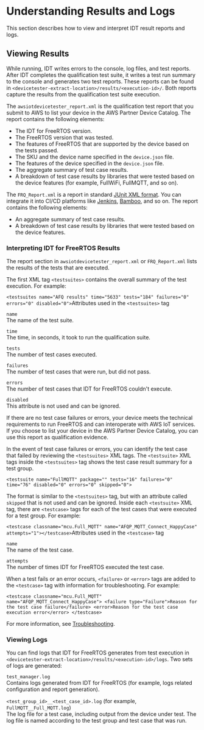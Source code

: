 # Understanding Results and Logs<a name="results-logs"></a>

This section describes how to view and interpret IDT result reports and logs\. 

## Viewing Results<a name="view-results"></a>

While running, IDT writes errors to the console, log files, and test reports\. After IDT completes the qualification test suite, it writes a test run summary to the console and generates two test reports\. These reports can be found in `<devicetester-extract-location>/results/<execution-id>/`\. Both reports capture the results from the qualification test suite execution\.

The `awsiotdevicetester_report.xml` is the qualification test report that you submit to AWS to list your device in the AWS Partner Device Catalog\. The report contains the following elements:
+ The IDT for FreeRTOS version\.
+ The FreeRTOS version that was tested\.
+ The features of FreeRTOS that are supported by the device based on the tests passed\.
+ The SKU and the device name specified in the `device.json` file\.
+ The features of the device specified in the `device.json` file\.
+ The aggregate summary of test case results\.
+ A breakdown of test case results by libraries that were tested based on the device features \(for example, FullWiFi, FullMQTT, and so on\)\.

The `FRQ_Report.xml` is a report in standard [JUnit XML format](https://llg.cubic.org/docs/junit/)\. You can integrate it into CI/CD platforms like [Jenkins](https://jenkins.io/), [Bamboo](https://www.atlassian.com/software/bamboo), and so on\. The report contains the following elements:
+ An aggregate summary of test case results\.
+ A breakdown of test case results by libraries that were tested based on the device features\.

### Interpreting IDT for FreeRTOS Results<a name="interpreting-results"></a>

The report section in `awsiotdevicetester_report.xml` or `FRQ_Report.xml` lists the results of the tests that are executed\.

The first XML tag `<testsuites>` contains the overall summary of the test execution\. For example:

`<testsuites name="AFQ results" time="5633" tests="184" failures="0" errors="0" disabled="0">`Attributes used in the `<testsuites>` tag

`name`  
The name of the test suite\.

`time`  
The time, in seconds, it took to run the qualification suite\.

`tests`  
The number of test cases executed\.

`failures`  
The number of test cases that were run, but did not pass\.

`errors`  
The number of test cases that IDT for FreeRTOS couldn't execute\.

`disabled`  
This attribute is not used and can be ignored\.

If there are no test case failures or errors, your device meets the technical requirements to run FreeRTOS and can interoperate with AWS IoT services\. If you choose to list your device in the AWS Partner Device Catalog, you can use this report as qualification evidence\.

In the event of test case failures or errors, you can identify the test case that failed by reviewing the `<testsuites>` XML tags\. The `<testsuite>` XML tags inside the `<testsuites>` tag shows the test case result summary for a test group\.

`<testsuite name="FullMQTT" package="" tests="16" failures="0" time="76" disabled="0" errors="0" skipped="0">`

The format is similar to the `<testsuites>` tag, but with an attribute called `skipped` that is not used and can be ignored\. Inside each `<testsuite>` XML tag, there are `<testcase>` tags for each of the test cases that were executed for a test group\. For example:

`<testcase classname="mcu.Full_MQTT" name="AFQP_MQTT_Connect_HappyCase" attempts="1"></testcase>`Attributes used in the `<testcase>` tag

`name`  
The name of the test case\.

`attempts`  
The number of times IDT for FreeRTOS executed the test case\.

When a test fails or an error occurs, `<failure>` or `<error>` tags are added to the `<testcase>` tag with information for troubleshooting\. For example:

`<testcase classname="mcu.Full_MQTT" name="AFQP_MQTT_Connect_HappyCase"> <failure type="Failure">Reason for the test case failure</failure> <error>Reason for the test case execution error</error> </testcase>`

For more information, see [Troubleshooting](dt-afr-troublshooting.md)\.

### Viewing Logs<a name="view-logs"></a>

You can find logs that IDT for FreeRTOS generates from test execution in `<devicetester-extract-location>/results/<execution-id>/logs`\. Two sets of logs are generated:

`test_manager.log`  
Contains logs generated from IDT for FreeRTOS \(for example, logs related configuration and report generation\)\.

`<test_group_id>__<test_case_id>.log` \(for example, `FullMQTT__Full_MQTT.log`\)  
The log file for a test case, including output from the device under test\. The log file is named according to the test group and test case that was run\.